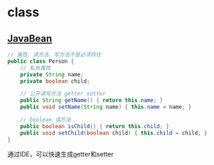 # class

## [JavaBean](https://www.liaoxuefeng.com/wiki/1252599548343744/1260474416351680)

```java
// 属性、读方法、写方法不是必须存在
public class Person {
    // 私有属性
    private String name;
    private boolean child;

    // 公开读写方法 getter setter
    public String getName() { return this.name; }
    public void setName(String name) { this.name = name; }

    // boolean 读方法
    public boolean isChild() { return this.child; }
    public void setChild(boolean child) { this.child = child; }
}
```

通过IDE，可以快速生成getter和setter
